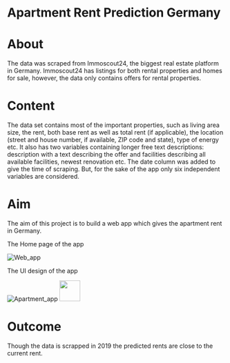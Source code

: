 # Apartment Rent Prediction Germany

# About

The data was scraped from Immoscout24, the biggest real estate platform in Germany. Immoscout24 has listings for both rental properties and homes for sale, however, the data only contains offers for rental properties.

# Content

The data set contains most of the important properties, such as living area size, the rent, both base rent as well as total rent (if applicable), the location (street and house number, if available, ZIP code and state), type of energy etc. It also has two variables containing longer free text descriptions: description with a text describing the offer and facilities describing all available facilities, newest renovation etc. The date column was added to give the time of scraping. But, for the sake of the app only six independent variables are considered.

# Aim
The aim of this project is to build a web app which gives the apartment rent in Germany.

The Home page of the app

![Web_app](https://user-images.githubusercontent.com/58003215/88217242-8c3cac00-cc5e-11ea-8b98-dc19f8bb4b82.png)

The UI design of the app


![Apartment_app](https://user-images.githubusercontent.com/58003215/88285488-762afc00-ccef-11ea-8145-3289dab8664d.gif)
<img src="https://user-images.githubusercontent.com/58003215/88285488-762afc00-ccef-11ea-8145-3289dab8664d.gif" width="48">

# Outcome

Though the data is scrapped in 2019 the predicted rents are close to the current rent.






